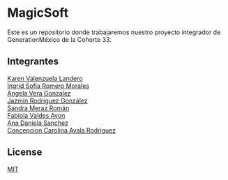# MagicSoft
Este es un repositorio donde trabajaremos nuestro proyecto integrador de GenerationMéxico de la Cohorte 33.

## Integrantes

[Karen Valenzuela Landero](https://github.com/karen-valenzuela-landero)<br />
[Ingrid Sofia Romero Morales](https://github.com/Ingridrom)<br />
[Angela Vera Gonzalez](https://github.com/averagon)<br />
[Jazmín Rodríguez González](https://github.com/SandraMolko/MagicSoft)<br />
[Sandra Meraz Román](https://github.com/SandraMolko)<br />
[Fabiola Valdes Ayon](https://github.com/fab77777)<br />
[Ana Daniela Sanchez](https://github.com/danielaarr) <br />
[Concepcion Carolina Ayala Rodriguez](https://github.com/Conchis1031)<br />


## License

[MIT](https://choosealicense.com/licenses/mit/)